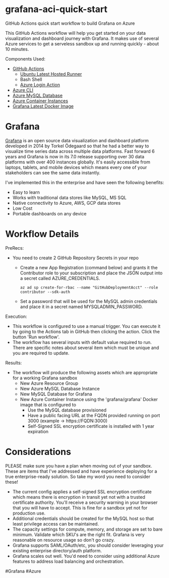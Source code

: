 # grafana-aci-quick-start
GitHub Actions quick start workflow to build Grafana on Azure

This GitHub Actions workflow will help you get started on your data visualization and dashboard journey with Grafana. It makes use of several Azure services to get a serveless sandbox up and running quickly - about 10 minutes. 

Components Used:
- [GitHub Actions](https://github.com/features/actions)
  - [Ubuntu Latest Hosted Runner](https://docs.github.com/en/actions/reference/virtual-environments-for-github-hosted-runners)
  - Bash Shell
  - [Azure Login Action](https://github.com/marketplace/actions/azure-login)
- [Azure CLI](https://docs.microsoft.com/en-us/cli/azure/install-azure-cli?view=azure-cli-latest)
- [Azure MySQL Database](https://azure.microsoft.com/en-us/services/mysql/)
- [Azure Container Instances](https://azure.microsoft.com/en-us/services/container-instances/)
- [Grafana Latest Docker Image](https://hub.docker.com/r/grafana/grafana)


# Grafana

[Grafana](https://grafana.com) is an open source data visualization and dashboard platform developed in 2014 by Torkel Ödegaard so that he had a better way to visualize time series data across multiple data platforms. Fast forward 6 years and Grafana is now in its 7.0 release supporting over 30 data platforms with over 400 instances globally. It's easily accessible from laptops, tablets, and mobile devices which means every one of your stakeholders can see the same data instantly. 


I've implemented this in the enterprise and have seen the following benefits:
- Easy to learn
- Works with traditional data stores like MySQL, MS SQL
- Native connectivity to Azure, AWS, GCP data stores
- Low Cost
- Portable dashboards on any device 

# Workflow Details

PreRecs:
- You need to create 2 GitHub Repository Secrets in your repo
  - Create a new App Registration (command below) and grants it the Contributor role to your subscription and place the JSON output into a secret called AZURE_CREDENTIALS. 
  
    `az ad sp create-for-rbac --name "GitHubDeploymentAcct" --role contributor --sdk-auth`
  - Set a password that will be used for the MySQL admin credentials and place it in a secret named MYSQLADMIN_PASSWORD. 

Execution:
- This workflow is configured to use a manual trigger. You can execute it by going to the Actions tab in GitHub then clicking the action. Click the button 'Run workflow'.
- The workflow has several inputs with default value required to run. There are specific notes about several item which must be unique and you are required to update. 

Results:
- The workflow will produce the following assets which are appropriate for a working Grafana sandbox
  - New Azure Resource Group
  - New Azure MySQL Database Instance
  - New MySQL Database for Grafana
  - New Azure Container Instance using the 'grafana/grafana' Docker image that is configured to 
    - Use the MySQL database provisioned
    - Have a public facing URL at the FQDN provided running on port 3000 (example -> https://FQDN:3000)
    - Self-Signed SSL encryption certificate is installed with 1 year expiration 

# Considerations
PLEASE make sure you have a plan when moving out of your sandbox. These are items that I've addressed and have experience deploying for a true enterprise-ready solution. So take my word you need to consider these! 
- The current config applies a self-signed SSL encryption certificate which means there is encryption in transit yet not with a trusted certificate authority. You'll receive a security warning in your browser that you will have to accept. This is fine for a sandbox yet not for production use.
- Additional credentials should be created for the MySQL host so that least privilege access can be maintained. 
- The capacity settings for compute, memory, and storage are set to bare minimum. Validate which SKU's are the right fit. Grafana is very reasonable on resource usage so don't go crazy. 
- Grafana supports SAML/OAuth/etc, you should consider leveraging your existing enterprise directory/auth platform. 
- Grafana scales out well. You'd need to consider using additional Azure features to address load balancing and orchestration. 


#Grafana #Azure
